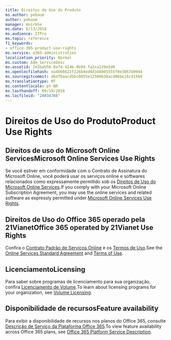 ```yaml
---
title: Direitos de Uso do Produto
ms.author: pebaum
author: pebaum
manager: mnirkhe
ms.date: 6/13/2018
ms.audience: ITPro
ms.topic: reference
f1_keywords:
- office-365-product-use-rights
ms.service: o365-administration
localization_priority: Normal
ms.custom: Adm_ServiceDesc
ms.assetid: 2e5bab56-0af4-414b-9b94-fa2ca129e5d0
ms.openlocfilehash: ea4866622f126b4ed4d348005555f0e3067b0944
ms.sourcegitcommit: d6dfbaacd56c0855e12500b38acd06be16cd1560
ms.translationtype: MT
ms.contentlocale: pt-BR
ms.lasthandoff: 09/19/2018
ms.locfileid: "24034766"
---
```

# <a name="product-use-rights"></a><span data-ttu-id="bd3da-102">Direitos de Uso do Produto</span><span class="sxs-lookup"><span data-stu-id="bd3da-102">Product Use Rights</span></span>

## <a name="microsoft-online-services-use-rights"></a><span data-ttu-id="bd3da-103">Direitos de uso do Microsoft Online Services</span><span class="sxs-lookup"><span data-stu-id="bd3da-103">Microsoft Online Services Use Rights</span></span>

<span data-ttu-id="bd3da-104">Se você estiver em conformidade com o Contrato de Assinatura do Microsoft Online, você poderá usar os serviços online e softwares relacionados como expressamente permitido sob os [Direitos de Uso do Microsoft Online Services](https://www.microsoft.com/licensing/products/products.aspx).</span><span class="sxs-lookup"><span data-stu-id="bd3da-104">If you comply with your Microsoft Online Subscription Agreement, you may use the online services and related software as expressly permitted under [Microsoft Online Services Use Rights](https://www.microsoft.com/licensing/products/products.aspx).</span></span>
  
## <a name="office-365-operated-by-21vianet-use-rights"></a><span data-ttu-id="bd3da-105">Direitos de Uso do Office 365 operado pela 21Vianet</span><span class="sxs-lookup"><span data-stu-id="bd3da-105">Office 365 operated by 21Vianet Use Rights</span></span>

<span data-ttu-id="bd3da-106">Confira o [Contrato Padrão de Serviços Online](http://www.21vbluecloud.com/office365/O365-AgreeWebDir/) e os [Termos de Uso](http://www.21vbluecloud.com/office365/O365-TOU/).</span><span class="sxs-lookup"><span data-stu-id="bd3da-106">See the [Online Services Standard Agreement](http://www.21vbluecloud.com/office365/O365-AgreeWebDir/) and [Terms of Use](http://www.21vbluecloud.com/office365/O365-TOU/).</span></span>
  
## <a name="licensing"></a><span data-ttu-id="bd3da-107">Licenciamento</span><span class="sxs-lookup"><span data-stu-id="bd3da-107">Licensing</span></span>

<span data-ttu-id="bd3da-108">Para saber sobre programas de licenciamento para sua organização, confira [Licenciamento de Volume](https://go.microsoft.com/fwlink/?LinkId=393693).</span><span class="sxs-lookup"><span data-stu-id="bd3da-108">To learn about licensing programs for your organization, see [Volume Licensing](https://go.microsoft.com/fwlink/?LinkId=393693).</span></span>
  
## <a name="feature-availability"></a><span data-ttu-id="bd3da-109">Disponibilidade de recursos</span><span class="sxs-lookup"><span data-stu-id="bd3da-109">Feature availability</span></span>

<span data-ttu-id="bd3da-110">Para exibir a disponibilidade de recursos nos planos do Office 365, consulte [Descrição de Serviço da Plataforma Office 365](https://technet.microsoft.com/en-us/library/office-365-platform-service-description.aspx).</span><span class="sxs-lookup"><span data-stu-id="bd3da-110">To view feature availability across Office 365 plans, see [Office 365 Platform Service Description](https://technet.microsoft.com/en-us/library/office-365-platform-service-description.aspx).</span></span>
  

